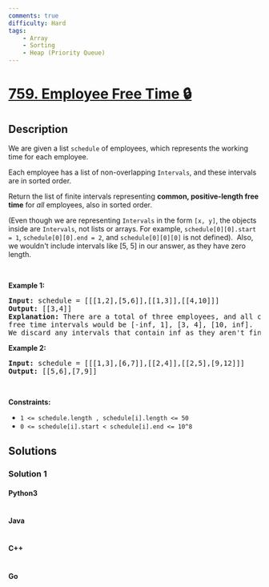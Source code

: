 ```yaml
---
comments: true
difficulty: Hard
tags:
    - Array
    - Sorting
    - Heap (Priority Queue)
---
```


<!-- problem:start -->

# [759. Employee Free Time 🔒](https://leetcode.com/problems/employee-free-time)

## Description

<!-- description:start -->

<p>We are given a list <code>schedule</code> of employees, which represents the working time for each employee.</p>

<p>Each employee has a list of non-overlapping <code>Intervals</code>, and these intervals are in sorted order.</p>

<p>Return the list of finite intervals representing <b>common, positive-length free time</b> for <i>all</i> employees, also in sorted order.</p>

<p>(Even though we are representing <code>Intervals</code> in the form <code>[x, y]</code>, the objects inside are <code>Intervals</code>, not lists or arrays. For example, <code>schedule[0][0].start = 1</code>, <code>schedule[0][0].end = 2</code>, and <code>schedule[0][0][0]</code> is not defined).&nbsp; Also, we wouldn&#39;t include intervals like [5, 5] in our answer, as they have zero length.</p>

<p>&nbsp;</p>
<p><strong class="example">Example 1:</strong></p>

<pre>
<strong>Input:</strong> schedule = [[[1,2],[5,6]],[[1,3]],[[4,10]]]
<strong>Output:</strong> [[3,4]]
<strong>Explanation:</strong> There are a total of three employees, and all common
free time intervals would be [-inf, 1], [3, 4], [10, inf].
We discard any intervals that contain inf as they aren&#39;t finite.
</pre>

<p><strong class="example">Example 2:</strong></p>

<pre>
<strong>Input:</strong> schedule = [[[1,3],[6,7]],[[2,4]],[[2,5],[9,12]]]
<strong>Output:</strong> [[5,6],[7,9]]
</pre>

<p>&nbsp;</p>
<p><strong>Constraints:</strong></p>

<ul>
	<li><code>1 &lt;= schedule.length , schedule[i].length &lt;= 50</code></li>
	<li><code>0 &lt;= schedule[i].start &lt; schedule[i].end &lt;= 10^8</code></li>
</ul>

<!-- description:end -->

## Solutions

<!-- solution:start -->

### Solution 1

<!-- tabs:start -->

#### Python3

```python

```

#### Java

```java

```

#### C++

```cpp

```

#### Go

```go

```

<!-- tabs:end -->

<!-- solution:end -->

<!-- problem:end -->

